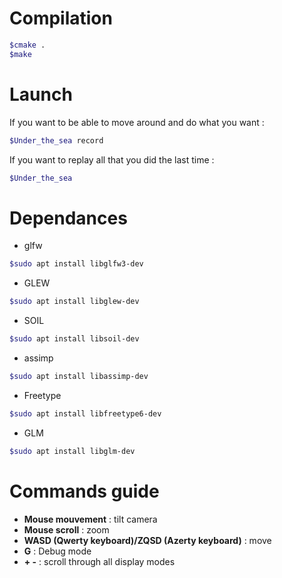 Compilation
===
```bash
$cmake .
$make
```

Launch
===
If you want to be able to move around and do what you want :
```bash
$Under_the_sea record
```
If you want to replay all that you did the last time :
```bash
$Under_the_sea
```


Dependances
===
- glfw
```bash
$sudo apt install libglfw3-dev
```
- GLEW
```bash
$sudo apt install libglew-dev
```
- SOIL
```bash
$sudo apt install libsoil-dev
```
- assimp
```bash
$sudo apt install libassimp-dev
```
- Freetype
```bash
$sudo apt install libfreetype6-dev
```
- GLM
```bash
$sudo apt install libglm-dev
```

Commands guide
===
- **Mouse mouvement** : tilt camera
- **Mouse scroll** : zoom
- **WASD (Qwerty keyboard)/ZQSD (Azerty keyboard)** : move
- **G** : Debug mode
- **+ -** : scroll through all display modes